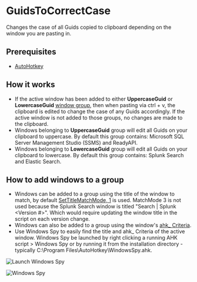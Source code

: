 # GuidsToCorrectCase
Changes the case of all Guids copied to clipboard depending on the window you are pasting in.
## Prerequisites
* [AutoHotkey](https://www.autohotkey.com/download/?)

## How it works
* If the active window has been added to either **UppercaseGuid** or **LowercaseGuid** [window group](https://www.autohotkey.com/docs/commands/GroupAdd.htm), then when pasting via ctrl + v, the clipboard is edited to change the case of any Guids accordingly. If the active window is not added to those groups, no changes are made to the clipboard.
* Windows belonging to **UppercaseGuid** group will edit all Guids on your clipboard to uppercase. By default this group contains: Microsoft SQL Server Management Studio (SSMS) and ReadyAPI.
* Windows belonging to **LowercaseGuid** group will edit all Guids on your clipboard to lowercase. By default this group contains: Splunk Search and Elastic Search.

## How to add windows to a group
* Windows can be added to a group using the title of the window to match, by default [SetTitleMatchMode, 1](https://www.autohotkey.com/docs/commands/SetTitleMatchMode.htm) is used. MatchMode 3 is not used because the Splunk Search window is titled "Search | Splunk \<Version #>". Which would require updating the window title in the script on each version change.
* Windows can also be added to a group using the window's [ahk_ Criteria](https://www.autohotkey.com/docs/misc/WinTitle.htm). 
* Use Windows Spy to easily find the title and ahk_ Criteria of the active window. Windows Spy be launched by right clicking a running AHK script > Windows Spy or by running it from the installation directory - typically C:\Program Files\AutoHotkey\WindowsSpy.ahk. 

![Launch Windows Spy](https://i.imgur.com/uFVnOJd.png)

![Windows Spy](https://i.imgur.com/kjMRUIw.png)

